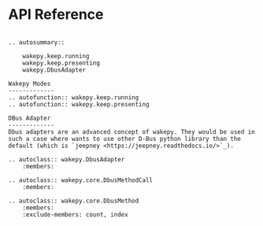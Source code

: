 <!-- NOTE: If you change the title (API Reference), you must update the code
in wakepy.js! -->
# API Reference 
```{eval-rst}

.. autosummary::

    wakepy.keep.running
    wakepy.keep.presenting
    wakepy.DbusAdapter

Wakepy Modes
-------------
.. autofunction:: wakepy.keep.running 
.. autofunction:: wakepy.keep.presenting 

DBus Adapter
-------------
Dbus adapters are an advanced concept of wakepy. They would be used in such a case where wants to use other D-Bus python library than the default (which is `jeepney <https://jeepney.readthedocs.io/>`_).

.. autoclass:: wakepy.DbusAdapter
    :members:

.. autoclass:: wakepy.core.DbusMethodCall
    :members:

.. autoclass:: wakepy.core.DbusMethod
    :members:
    :exclude-members: count, index


```  